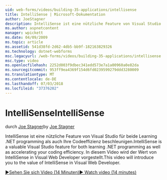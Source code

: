 ```yaml
---
uid: web-forms/videos/building-35-applications/intellisense
title: IntelliSense | Microsoft-Dokumentation
author: JoeStagner
description: IntelliSense ist eine nützliche Feature von Visual Studio für beide Learning .NET programming als auch Ihre Codeeffizienz beschleunigen. Dieses Video bietet eine Einführung...
ms.author: aspnetcontent
manager: wpickett
ms.date: 04/09/2009
ms.topic: article
ms.assetid: 541d38fd-2d62-4db5-bb9f-182163829326
ms.technology: dotnet-webforms
msc.legacyurl: /web-forms/videos/building-35-applications/intellisense
msc.type: video
ms.openlocfilehash: 2252d003f9dbec341edd573e7a1a00960a0e82da
ms.sourcegitcommit: 953ff9ea4369f154d6fd0239599279ddd3280009
ms.translationtype: MT
ms.contentlocale: de-DE
ms.lasthandoff: 07/03/2018
ms.locfileid: "37376202"
---
```

<a name="intellisense"></a><span data-ttu-id="8b053-104">IntelliSense</span><span class="sxs-lookup"><span data-stu-id="8b053-104">IntelliSense</span></span>
====================
<span data-ttu-id="8b053-105">durch [Joe Stagner](https://github.com/JoeStagner)</span><span class="sxs-lookup"><span data-stu-id="8b053-105">by [Joe Stagner](https://github.com/JoeStagner)</span></span>

<span data-ttu-id="8b053-106">IntelliSense ist eine nützliche Feature von Visual Studio für beide Learning .NET programming als auch Ihre Codeeffizienz beschleunigen.</span><span class="sxs-lookup"><span data-stu-id="8b053-106">IntelliSense is a valuable Visual Studio feature for both learning .NET programming as well as accelerating your coding efficiency.</span></span> <span data-ttu-id="8b053-107">In diesem Video wird der Wert von IntelliSense in Visual Web Developer vorgestellt.</span><span class="sxs-lookup"><span data-stu-id="8b053-107">This video will introduce you to the value of IntelliSense in Visual Web Developer.</span></span>

[<span data-ttu-id="8b053-108">&#9654;Sehen Sie sich Video (14 Minuten)</span><span class="sxs-lookup"><span data-stu-id="8b053-108">&#9654; Watch video (14 minutes)</span></span>](https://channel9.msdn.com/Blogs/ASP-NET-Site-Videos/intellisense)
